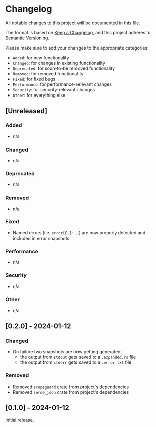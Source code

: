 # Changelog

All notable changes to this project will be documented in this file.

The format is based on [Keep a Changelog](https://keepachangelog.com/en/1.0.0/),
and this project adheres to [Semantic Versioning](https://semver.org/spec/v2.0.0.html).

Please make sure to add your changes to the appropriate categories:

- `Added`: for new functionality
- `Changed`: for changes in existing functionality
- `Deprecated`: for soon-to-be removed functionality
- `Removed`: for removed functionality
- `Fixed`: for fixed bugs
- `Performance`: for performance-relevant changes
- `Security`: for security-relevant changes
- `Other`: for everything else

## [Unreleased]

### Added

- n/a

### Changed

- n/a

### Deprecated

- n/a

### Removed

- n/a

### Fixed

- Named errors (i.e. `error[E…]: …`) are now properly detected and included in error snapshots

### Performance

- n/a

### Security

- n/a

### Other

- n/a

## [0.2.0] - 2024-01-12

### Changed

- On failure two snapshots are now getting generated:
  - the output from `stdout` gets saved to a `.expanded.rs` file
  - the output from `stderr` gets saved to a `.error.txt` file

### Removed

- Removed `scopeguard` crate from project's dependencies
- Removed `serde_json` crate from project's dependencies

## [0.1.0] - 2024-01-12

Initial release.
